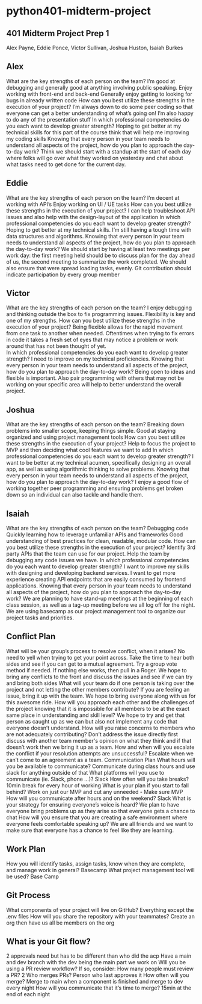 # python401-midterm-project
## 401 Midterm Project Prep 1
 Alex Payne, Eddie Ponce, Victor Sullivan, Joshua Huston, Isaiah Burkes
 
## Alex 
What are the key strengths of each person on the team? 
I’m good at debugging and generally good at anything involving public speaking.
Enjoy working with front-end and back-end 
Generally enjoy getting to looking for bugs in already written code 
How can you best utilize these strengths in the execution of your project?
I’m always down to do some peer coding so that everyone can get a better understanding of what’s going on! I’m also happy to do any of the presentation stuff
In which professional competencies do you each want to develop greater strength?
Hoping to get better at my technical skills for this part of the course think that will help me improving my coding skills
Knowing that every person in your team needs to understand all aspects of the project, how do you plan to approach the day-to-day work?
Think we should start with a standup at the start of each day where folks will go over what they worked on yesterday and chat about what tasks need to get done for the current day. 

## Eddie
What are the key strengths of each person on the team? 
I’m decent at working with API’s
Enjoy working on UI / UE tasks
How can you best utilize these strengths in the execution of your project?
I can help troubleshoot API issues and also help with the design-layout of the application
In which professional competencies do you each want to develop greater strength?
Hoping to get better at my technical skills. I’m still having a tough time with data structures and algorithms.
Knowing that every person in your team needs to understand all aspects of the project, how do you plan to approach the day-to-day work?
We should start by having at least two meetings per work day: the first meeting held should be to discuss plan for the day ahead of us, the second meeting to summarize the work completed.
We should also ensure that were spread loading tasks, evenly. Git contribution should indicate participation by every group member

## Victor 
What are the key strengths of each person on the team? 
I enjoy debugging and thinking outside the box to fix programming issues.
Flexibility is key and one of my strengths. 
How can you best utilize these strengths in the execution of your project?
Being flexible allows for the rapid movement from one task to another when needed.
Oftentimes when trying to fix errors in code it takes a fresh set of eyes that may notice a problem or work around that has not been thought of yet.   
In which professional competencies do you each want to develop greater strength?
I need to improve on my technical proficiencies. 
Knowing that every person in your team needs to understand all aspects of the project, how do you plan to approach the day-to-day work?
Being open to ideas and flexible is important.  Also pair programming with others that may not be working on your specific area will help to better understand the overall project.  

## Joshua
What are the key strengths of each person on the team? 
Breaking down problems into smaller scope, keeping things simple.
Good at staying organized and using project management tools
How can you best utilize these strengths in the execution of your project?
Help to focus the project to MVP and then deciding what cool features we want to add
In which professional competencies do you each want to develop greater strength?
I want to be better at my technical acumen, specifically designing an overall app, as well as using algorithmic thinking to solve problems.
Knowing that every person in your team needs to understand all aspects of the project, how do you plan to approach the day-to-day work?
I enjoy a good flow of working together peer programming and ensuring problems get broken down so an individual can also tackle and handle them.

## Isaiah
What are the key strengths of each person on the team?
Debugging code
Quickly learning how to leverage unfamiliar APIs and frameworks
Good understanding of best practices for clean, readable, modular code.
How can you best utilize these strengths in the execution of your project?
Identify 3rd party APIs that the team can use for our project.
Help the team by debugging any code issues we have.
In which professional competencies do you each want to develop greater strength?
I want to improve my skills with designing and developing backend services.
I want to get more experience creating API endpoints that are easily consumed by frontend applications.
Knowing that every person in your team needs to understand all aspects of the project, how do you plan to approach the day-to-day work?
We are planning to have stand-up meetings at the beginning of each class session, as well as a tag-up meeting before we all log off for the night.
We are using basecamp as our project management tool to organize our project tasks and priorities.



## Conflict Plan
What will be your group’s process to resolve conflict, when it arises?
No need to yell when trying to get your point across. Take the time to hear both sides and see if you can get to a mutual agreement. Try a group vote method if needed. If nothing else works, then pull in a Roger. We hope to bring any conflicts to the front and discuss the issues and see if we can try and bring both sides 
What will your team do if one person is taking over the project and not letting the other members contribute?
If you are feeling an issue, bring it up with the team. We hope to bring everyone along with us for this awesome ride.
How will you approach each other and the challenges of the project knowing that it is impossible for all members to be at the exact same place in understanding and skill level?
We hope to try and get that person as caught up as we can but also not implement any code that everyone doesn’t understand. 
How will you raise concerns to members who are not adequately contributing?
Don’t address the issue directly first discuss with another team member's opinion on what they think and if that doesn’t work then we bring it up as a team. 
How and when will you escalate the conflict if your resolution attempts are unsuccessful?
Escalate when we can’t come to an agreement as a team. 
Communication Plan
What hours will you be available to communicate?
Communicate during class hours and use slack for anything outside of that
What platforms will you use to communicate (ie. Slack, phone …)?
Slack
How often will you take breaks?
10min break for every hour of working
What is your plan if you start to fall behind?
Work on just our MVP and cut any unneeded - Make sure MVP 
How will you communicate after hours and on the weekend?
Slack 
What is your strategy for ensuring everyone’s voice is heard?
We plan to have everyone bring problems up as they arise so that everyone gets a chance to chat
How will you ensure that you are creating a safe environment where everyone feels comfortable speaking up?
We are all friends and we want to make sure that everyone has a chance to feel like they are learning.

## Work Plan
How you will identify tasks, assign tasks, know when they are complete, and manage work in general?
Basecamp
What project management tool will be used?
Base Camp 

## Git Process
What components of your project will live on GitHub?
Everything except the .env files 
How will you share the repository with your teammates?
Create an org then have us all be members on the org

## What is your Git flow?
2 approvals need but has to be different than who did the acp 
Have a main and dev branch with the dev being the main part we work on
Will you be using a PR review workflow? If so, consider:
How many people must review a PR?
2
Who merges PRs?
Person who last approves it
How often will you merge?
Merge to main when a component is finished and merge to dev every night 
How will you communicate that it’s time to merge?
15min at the end of each night 

